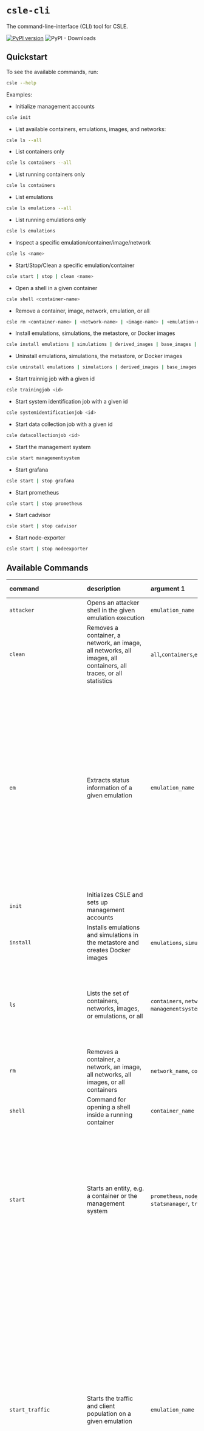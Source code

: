# `csle-cli`

The command-line-interface (CLI) tool for CSLE.

[![PyPI version](https://badge.fury.io/py/csle-agents.svg)](https://badge.fury.io/py/csle-cli)
![PyPI - Downloads](https://img.shields.io/pypi/dm/csle-cli)

## Quickstart

To see the available commands, run:

```bash
csle --help
```

Examples:

- Initialize management accounts

```bash
csle init
```

- List available containers, emulations, images, and networks:

```bash
csle ls --all
```

- List containers only

```bash
csle ls containers --all
```

- List running containers only

```bash
csle ls containers
```

- List emulations

```bash
csle ls emulations --all
```

- List running emulations only

```bash
csle ls emulations
```

- Inspect a specific emulation/container/image/network

```bash
csle ls <name>
```

- Start/Stop/Clean a specific emulation/container

```bash
csle start | stop | clean <name>
```

- Open a shell in a given container

```bash
csle shell <container-name>
```

- Remove a container, image, network, emulation, or all

```bash
csle rm <container-name> | <network-name> | <image-name> | <emulation-name> all
```

- Install emulations, simulations, the metastore, or Docker images

```bash
csle install emulations | simulations | derived_images | base_images | <emulation_name> | <simulation_name> | <derived_image_name> | <base_image_name> | metastore | all
```

- Uninstall emulations, simulations, the metastore, or Docker images

```bash
csle uninstall emulations | simulations | derived_images | base_images | <emulation_name> | <simulation_name> | <derived_image_name> | <base_image_name> | metastore | all
```

- Start trainnig job with a given id

```bash
csle trainingjob <id>
```

- Start system identification job with a given id

```bash
csle systemidentificationjob <id>
```

- Start data collection job with a given id

```bash
csle datacollectionjob <id>
```

- Start the management system

```bash
csle start managementsystem
```

- Start grafana

```bash
csle start | stop grafana
```

- Start prometheus

```bash
csle start | stop prometheus
```

- Start cadvisor

```bash
csle start | stop cadvisor
```

- Start node-exporter

```bash
csle start | stop nodeexporter
```

## Available Commands

| command                   | description                                                                                                                                                                                          | argument 1                                                                                                                                                                                    | argument 2                                                                                                                             | argument 3                                            | argument 4                                             | argument 5                                                | argument 6 | flags                                                                                                                                                                                                                                                                                                                                                                                                                                                                                                                            | 
|:--------------------------|:-----------------------------------------------------------------------------------------------------------------------------------------------------------------------------------------------------|:----------------------------------------------------------------------------------------------------------------------------------------------------------------------------------------------|:---------------------------------------------------------------------------------------------------------------------------------------|:------------------------------------------------------|:-------------------------------------------------------|:----------------------------------------------------------|:-----------|:---------------------------------------------------------------------------------------------------------------------------------------------------------------------------------------------------------------------------------------------------------------------------------------------------------------------------------------------------------------------------------------------------------------------------------------------------------------------------------------------------------------------------------|
| `attacker`                | Opens an attacker shell in the given emulation execution                                                                                                                                             | `emulation_name`                                                                                                                                                                              | `execution_id`                                                                                                                         |                                                       |                                                        |                                                           |            |                                                                                                                                                                                                                                                                                                                                                                                                                                                                                                                                  |
| `clean`                   | Removes a container, a network, an image, all networks, all images, all containers, all traces, or all statistics                                                                                    | `all`,`containers`,`emulations`,`emulation_traces`,`simulation_traces`,`emulation_statistics`,`emulation_executions`,`name`                                                                   | `execution_id`                                                                                                                         |                                                       |                                                        |                                                           |            |                                                                                                                                                                                                                                                                                                                                                                                                                                                                                                                                  |
| `em`                      | Extracts status information of a given emulation                                                                                                                                                     | `emulation_name`                                                                                                                                                                              |                                                                                                                                        |                                                       |                                                        |                                                           |            | `--host` (check status of host managers), `--stats` (check status of Docker stats manager), `--kafka` (check status of kafka), `--snortids` (check status of the Snort IDS), `--clients` (check status of client population) `--executions` (check status of executions)                                                                                                                                                                                                                                                         |
| `init`                    | Initializes CSLE and sets up management accounts                                                                                                                                                     |                                                                                                                                                                                               |                                                                                                                                        |                                                       |                                                        |                                                           |            |                                                                                                                                                                                                                                                                                                                                                                                                                                                                                                                                  |
| `install`                 | Installs emulations and simulations in the metastore and creates Docker images                                                                                                                       | `emulations`, `simulations`, `emulation_name`, `simulation_name`, `derived_images`, `base_images`, `metastore`, `all`                                                                         |                                                                                                                                        |                                                       |                                                        |                                                           |            |                                                                                                                                                                                                                                                                                                                                                                                                                                                                                                                                  |
| `ls`                      | Lists the set of containers, networks, images, or emulations, or all                                                                                                                                 | `containers`, `networks`, `images`, `emulations`, `all`, `environments`, `prometheus`, `node_exporter`, `cadvisor`, `statsmanager`, `managementsystem`, `simulations`, `emulation_executions` |                                                                                                                                        |                                                       |                                                        |                                                           |            | `--all` (list extended information), `--running` (list running entities only (default)), `--stopped` (list stopped entities only)                                                                                                                                                                                                                                                                                                                                                                                                |
| `rm`                      | Removes a container, a network, an image, all networks, all images, or all containers                                                                                                                | `network_name`, `container_name`, `image_name`, `networks`, `images`, `containers`                                                                                                            |                                                                                                                                        |                                                       |                                                        |                                                           |            |                                                                                                                                                                                                                                                                                                                                                                                                                                                                                                                                  |                                                                                                                                                                                                                                                                         |
| `shell`                   | Command for opening a shell inside a running container                                                                                                                                               | `container_name`                                                                                                                                                                              |                                                                                                                                        |                                                       |                                                        |                                                           |            |                                                                                                                                                                                                                                                                                                                                                                                                                                                                                                                                  |    
| `start`                   | Starts an entity, e.g. a container or the management system                                                                                                                                          | `prometheus`, `node_exporter`, `grafana`, `cadvisor`, `managementsystem`, `container_name`, `emulation_name`, `all`, `statsmanager`, `training_job`, `system_id_job`, `image`                 | `container_name` (if the first argument corresponds to a container image), `port` (extra parameter for starting docker stats manager   | `log_dir` (extra parameter for docker stats manager)  | `log_file` (extra parameter for docker stats manager)  | `max_workers` (extra parameter for docker stats manager)  |            | `--id` (execution id), `--no_clients` (skip starting client population), `--no_traffic` (skip starting traffic generators), `--no_network` (skip creating virtual networks)                                                                                                                                                                                                                                                                                                                                                      |  
| `start_traffic`           | Starts the traffic and client population on a given emulation                                                                                                                                        | `emulation_name`                                                                                                                                                                              | `execution_id`                                                                                                                         |                                                       |                                                        |                                                           |            | `--mu` (the mu paramter for the service time of the client arrivals), `--lamb` (the lambda parameter of the client arrival process), `--t` (time-step length to measure the arrival process), `--nc` (number of commands per client), `--tsf` (the time scaling factor for non-stationary Poisson processes),`--psf` (the period scaling factor for non-stationary Poisson processes)                                                                                                                                            |
| `statsmanager`            | Starts the statsmanager locally                                                                                                                                                                      | `port`                                                                                                                                                                                        | `log_dir`                                                                                                                              | `log_file`                                            | `max_workers`                                          |                                                           |            |                                                                                                                                                                                                                                                                                                                                                                                                                                                                                                                                  |
| `stop`                    | Stops an entity, e.g. an emulation execution or a container                                                                                                                                          | `emulation_name`, `prometheus`, `node_exporter`, `cadvisor`, `grafana`, `managementsystem`, `container_name`, `statsmanager`, `emulation_executions`, `all`                 | `execution_id`                                                                                                                         |                                                       |                                                        |                                                           |            |                                                                                                                                                                                                                                                                                                                                                                                                                                                                                                                                  |
| `stop_traffic`            | Stops the traffic and client population on a given emulation                                                                                                                                         | `emulation_name`                                                                                                                                                                              | `execution_id`                                                                                                                         |                                                       |                                                        |                                                           |            |                                                                                                                                                                                                                                                                                                                                                                                                                                                                                                                                  |
| `systemidentificationjob` | Starts a systemidentification job with the given id                                                                                                                                                  | `job_id`                                                                                                                                                                                      |                                                                                                                                        |                                                       |                                                        |                                                           |            |                                                                                                                                                                                                                                                                                                                                                                                                                                                                                                                                  |
| `trainingjob`             | Starts a training job with the given id                                                                                                                                                              | `job_id`                                                                                                                                                                                      |                                                                                                                                        |                                                       |                                                        |                                                           |            |                                                                                                                                                                                                                                                                                                                                                                                                                                                                                                                                  |
| `datacollectionjob`       | Starts a data collection job with the given id                                                                                                                                                       | `job_id`                                                                                                                                                                                      |                                                                                                                                        |                                                       |                                                        |                                                           |            |                                                                                                                                                                                                                                                                                                                                                                                                                                                                                                                                  |
| `uninstall`               | Uninstall emulations and simulations from the metastore and removes Docker images                                                                                                                    | `emulations`, `simulations`, `emulation_name`, `simulation_name`, `derived_images`, `base_images`, `metastore`, `all`                                                                         |                                                                                                                                        |                                                       |                                                        |                                                           |            |                                                                                                                                                                                                                                                                                                                                                                                                                                                                                                                                  |

## Requirements

- Python 3.8+
- `click>=8.0.0`
- `csle-common`
- `csle-collector`
- `csle-attacker`
- `csle-defender`
- `csle-system-identification`
- `gym-csle-stopping-game`
- `csle-agents`

## Development Requirements

- Python 3.8+
- `flake8` (for linting)
- `tox` (for automated testing)
- `pytest` (for unit tests)
- `pytest-cov` (for unit test coverage)
- `mypy` (for static typing)
- `sphinx` (for API documentation)
- `sphinxcontrib-napoleon` (for API documentation)
- `sphinx-rtd-theme` (for API documentation)

## Installation

```bash
# install from pip
pip install csle-cli==<version>
# local install from source
$ pip install -e csle-cli
# or (equivalently):
make install
# force upgrade deps
$ pip install -e csle-cli --upgrade

# git clone and install from source
git clone https://github.com/Limmen/csle
cd csle-cli
pip3 install -e .
```

### Development tools

Install all development tools at once:

```bash
make install_dev
```

Install the Python build tool

```bash
pip install -q build
```

Install `twine` for publishing the package to PyPi:

```bash
python3 -m pip install --upgrade twine
```

Install the `flake8` linter:

```bash
python -m pip install flake8
```

Install `pytest` and `mock`:

```bash
pip install -U pytest mock pytest-mock
```

## API documentation

The latest documentation is available at [https://limmen.dev/csle/docs](https://limmen.dev/csle/docs)

## Static code analysis

To run the Python linter, execute the following command:

```
flake8 .
# or (equivalently):
make lint
```

To run the mypy type checker, execute the following command:

```
mypy .
# or (equivalently):
make types
``` 

## Integration tests

To run the integration tests, execute the following command:

```
pytest
# or (equivalently):
make unit_tests
```

To generate a coverage report, execute the following command:

```
pytest --cov=csle_cli
```

## Run tests and code analysis in different python environments

To run tests and code analysis in different python environemnts, execute the following command:

```bash
tox
# or (equivalently):
make tests
```

## Create a new release and publish to PyPi

First build the package by executing:

```bash
python3 -m build
# or (equivalently)
make build
```

After running the command above, the built package is available at `./dist`.

Push the built package to PyPi by running:

```bash
python3 -m twine upload dist/*
# or (equivalently)
make push
```

To run all commands for the release at once, execute:

```bash
make release
```

## Author & Maintainer

Kim Hammar <kimham@kth.se>

## Copyright and license

Creative Commons

[LICENSE](../../LICENSE.md)

(C) 2020-2022, Kim Hammar

